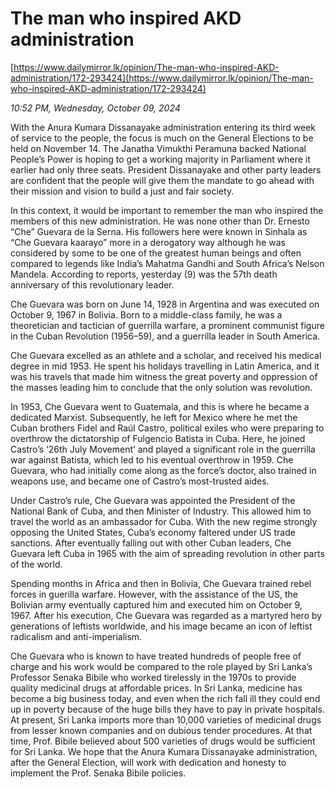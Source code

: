 # The man who inspired AKD administration

[https://www.dailymirror.lk/opinion/The-man-who-inspired-AKD-administration/172-293424](https://www.dailymirror.lk/opinion/The-man-who-inspired-AKD-administration/172-293424)

*10:52 PM, Wednesday, October 09, 2024*

With the Anura Kumara Dissanayake administration entering its third week of service to the people, the focus is much on the General Elections to be held on November 14. The Janatha Vimukthi Peramuna backed National People’s Power is hoping to get a working majority in Parliament where it earlier had only three seats. President Dissanayake and other party leaders are confident that the people will give them the mandate to go ahead with their mission and vision to build a just and fair society.

In this context, it would be important to remember the man who inspired the members of this new administration. He was none other than Dr. Ernesto “Che” Guevara de la Serna. His followers here were known in Sinhala as “Che Guevara kaarayo” more in a derogatory way although he was considered by some to be one of the greatest human beings and often compared to legends like India’s Mahatma Gandhi and South Africa’s Nelson Mandela. According to reports, yesterday (9) was the 57th death anniversary of this revolutionary leader.

Che Guevara was born on June 14, 1928 in Argentina and was executed on October 9, 1967 in Bolivia. Born to a middle-class family, he was a theoretician and tactician of guerrilla warfare, a prominent communist figure in the Cuban Revolution (1956–59), and a guerrilla leader in South America.

Che Guevara excelled as an athlete and a scholar, and received his medical degree in mid 1953. He spent his holidays travelling in Latin America, and it was his travels that made him witness the great poverty and oppression of the masses leading him to conclude that the only solution was revolution.

In 1953, Che Guevara went to Guatemala, and this is where he became a dedicated Marxist. Subsequently, he left for Mexico where he met the Cuban brothers Fidel and Raúl Castro, political exiles who were preparing to overthrow the dictatorship of Fulgencio Batista in Cuba. Here, he joined Castro’s ‘26th July Movement’ and played a significant role in the guerrilla war against Batista, which led to his eventual overthrow in 1959. Che Guevara, who had initially come along as the force’s doctor, also trained in weapons use, and became one of Castro’s most-trusted aides.

Under Castro’s rule, Che Guevara was appointed the President of the National Bank of Cuba, and then Minister of Industry. This allowed him to travel the world as an ambassador for Cuba. With the new regime strongly opposing the United States, Cuba’s economy faltered under US trade sanctions. After eventually falling out with other Cuban leaders, Che Guevara left Cuba in 1965 with the aim of spreading revolution in other parts of the world.

Spending months in Africa and then in Bolivia, Che Guevara trained rebel forces in guerilla warfare. However, with the assistance of the US, the Bolivian army eventually captured him and executed him on October 9, 1967. After his execution, Che Guevara was regarded as a martyred hero by generations of leftists worldwide, and his image became an icon of leftist radicalism and anti-imperialism.

Che Guevara who is known to have treated hundreds of people free of charge and his work would be compared to the role played by Sri Lanka’s Professor Senaka Bibile who worked tirelessly in the 1970s to provide quality medicinal drugs at affordable prices. In Sri Lanka, medicine has become a big business today, and even when the rich fall ill they could end up in poverty because of the huge bills they have to pay in private hospitals. At present, Sri Lanka imports more than 10,000 varieties of medicinal drugs from lesser known companies and on dubious tender procedures. At that time, Prof. Bibile believed about 500 varieties of drugs would be sufficient for Sri Lanka. We hope that the Anura Kumara Dissanayake administration, after the General Election, will work with dedication and honesty to implement the Prof. Senaka Bibile policies.

